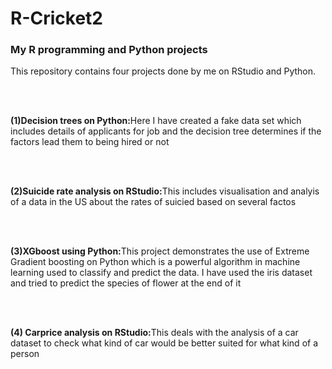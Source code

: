 # R-Cricket2
<h3>My R programming and Python projects</h3>
<p> This repository contains four projects done by me on RStudio and Python.</p>
<br><br>
<p><B>(1)Decision trees on Python:</B>Here I have created a fake data set which includes details of applicants for job and the decision
tree determines if the factors lead them to being hired or not</p>
<br><br>
<p> <b> (2)Suicide rate analysis on RStudio:</b>This includes visualisation and analyis of a data in the US about the rates of suicied based 
on several factos</p>
<br><br>
<p> <b> (3)XGboost using Python:</b>This project demonstrates the use of Extreme Gradient boosting on Python which is a powerful algorithm
in machine learning used to classify and predict the data. I have used the iris dataset and tried to predict the species of flower at the end of it</P>
<br><br>
<p> <b> (4) Carprice analysis on RStudio:</b>This deals with the analysis of a car dataset to check what kind of car would be better suited
for what kind of a person</P>

